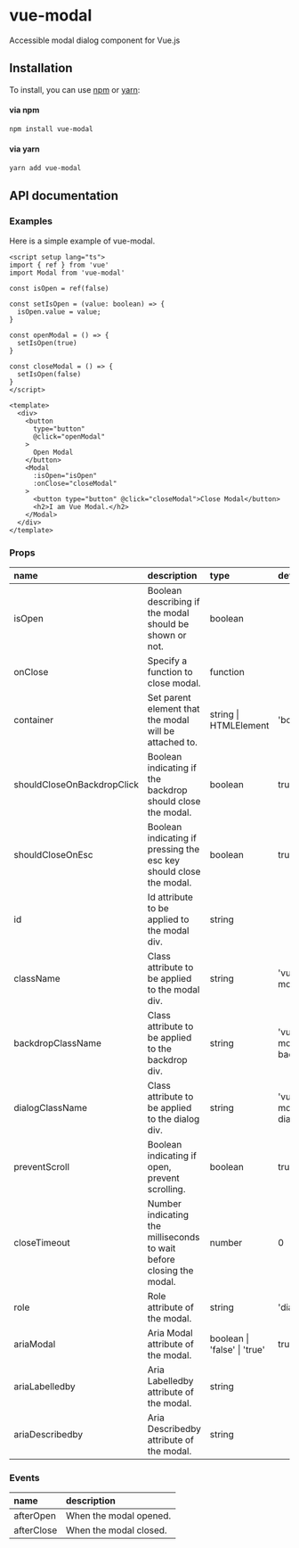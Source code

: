 # vue-modal

Accessible modal dialog component for Vue.js

## Installation

To install, you can use [npm](https://npmjs.org/) or [yarn](https://yarnpkg.com):


#### via npm
```sh
npm install vue-modal
```

#### via yarn
```sh
yarn add vue-modal
```

## API documentation

### Examples

Here is a simple example of vue-modal.

```vue
<script setup lang="ts">
import { ref } from 'vue'
import Modal from 'vue-modal'

const isOpen = ref(false)

const setIsOpen = (value: boolean) => {
  isOpen.value = value;
}

const openModal = () => {
  setIsOpen(true)
}

const closeModal = () => {
  setIsOpen(false)
}
</script>

<template>
  <div>
    <button
      type="button"
      @click="openModal"
    >
      Open Modal
    </button>
    <Modal
      :isOpen="isOpen"
      :onClose="closeModal"
    >
      <button type="button" @click="closeModal">Close Modal</button>
      <h2>I am Vue Modal.</h2>
    </Modal>
  </div>
</template>
```

### Props
| name | description | type | default |
|:---|:---|:---|:---|
| isOpen | Boolean describing if the modal should be shown or not. | boolean |  |
| onClose | Specify a function to close modal. | function | |
| container | Set parent element that the modal will be attached to. | string \| HTMLElement | 'body' |
| shouldCloseOnBackdropClick | Boolean indicating if the backdrop should close the modal. | boolean | true |
| shouldCloseOnEsc | Boolean indicating if pressing the esc key should close the modal. | boolean | true |
| id | Id attribute to be applied to the modal div. | string | |
| className | Class attribute to be applied to the modal div. | string | 'vue-modal' |
| backdropClassName | Class attribute to be applied to the backdrop div. | string | 'vue-modal-backdrop' |
| dialogClassName | Class attribute to be applied to the dialog div. | string | 'vue-modal-dialog' |
| preventScroll | Boolean indicating if open, prevent scrolling. | boolean | true |
| closeTimeout | Number indicating the milliseconds to wait before closing the modal. | number | 0 |
| role | Role attribute of the modal. | string | 'dialog' |
| ariaModal | Aria Modal attribute of the modal. | boolean \| 'false' \| 'true' | true |
| ariaLabelledby | Aria Labelledby attribute of the modal. | string | |
| ariaDescribedby | Aria Describedby attribute of the modal. | string | |

### Events
| name | description |
|:---|:---|
| afterOpen | When the modal opened. |
| afterClose | When the modal closed. |
